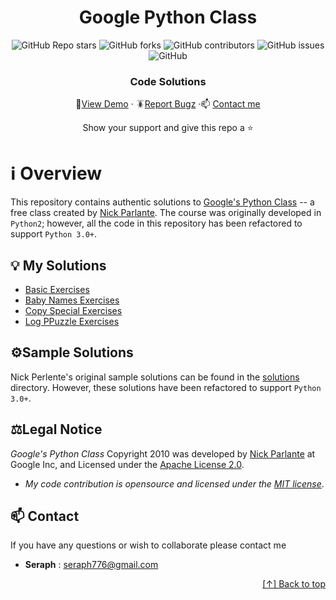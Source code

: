 <div id="header" align="center">

# Google Python Class


![GitHub Repo stars](https://img.shields.io/github/stars/seraph776/GooglePythonClass?style=for-the-badge)
![GitHub forks](https://img.shields.io/github/forks/seraph776/GooglePythonClass?style=for-the-badge)
![GitHub contributors](https://img.shields.io/github/contributors/seraph776/seraph776?color=blue&style=for-the-badge)
![GitHub issues](https://img.shields.io/github/issues-raw/seraph776/GooglePythonClass?color=yellow&style=for-the-badge)
![GitHub](https://img.shields.io/github/license/seraph776/GooglePythonClass?style=for-the-badge)
  
 

  
### Code Solutions
  
🔎[View Demo](https://github.com/seraph776/GooglePythonClass) · 🪳[Report Bugz](https://github.com/seraph776/GooglePythonClass/issues) ·📫 [Contact me](mailto:seraph776@gmail.com)  
 
Show your support and give this repo a ⭐ 

  
</div>


#   ℹ️ Overview

This repository contains authentic solutions to [Google's Python Class](https://developers.google.com/edu/python) -- 
a free class created by [Nick Parlante](https://cs.stanford.edu/people/nick/). The course was originally developed in
`Python2`; however, all the code in this repository has been refactored to support `Python 3.0+`. 

## 💡 My Solutions

- [Basic Exercises](https://github.com/seraph776/GooglePythonClass/tree/main/basic)
- [Baby Names Exercises](https://github.com/seraph776/GooglePythonClass/tree/main/babynames)
- [Copy Special Exercises](https://github.com/seraph776/GooglePythonClass/tree/main/copyspecial)
- [Log PPuzzle Exercises](https://github.com/seraph776/GooglePythonClass/tree/main/logpuzzle) 


## ⚙️Sample Solutions

Nick Perlente's original sample solutions can be found in the [solutions](https://github.com/seraph776/GooglePythonClass/tree/main/solutions) directory. However, these solutions 
have been refactored to support `Python 3.0+`.




## ⚖️Legal Notice  

_Google's Python Class_ Copyright 2010 was developed by [Nick Parlante](https://cs.stanford.edu/people/nick/)
at Google Inc, and Licensed under the [Apache License 2.0](https://www.apache.org/licenses/LICENSE-2.0).

* _My code contribution is opensource and licensed under the [MIT license](https://github.com/seraph776/GooglePythonClass/blob/main/LICENSE)_.


## 📫 Contact

If you have any questions or wish to collaborate please contact me

- **Seraph** : seraph776@gmail.com



<div align="right">

[[↑] Back to top](https://github.com/seraph776/GooglePythonClass#header)

</div> 